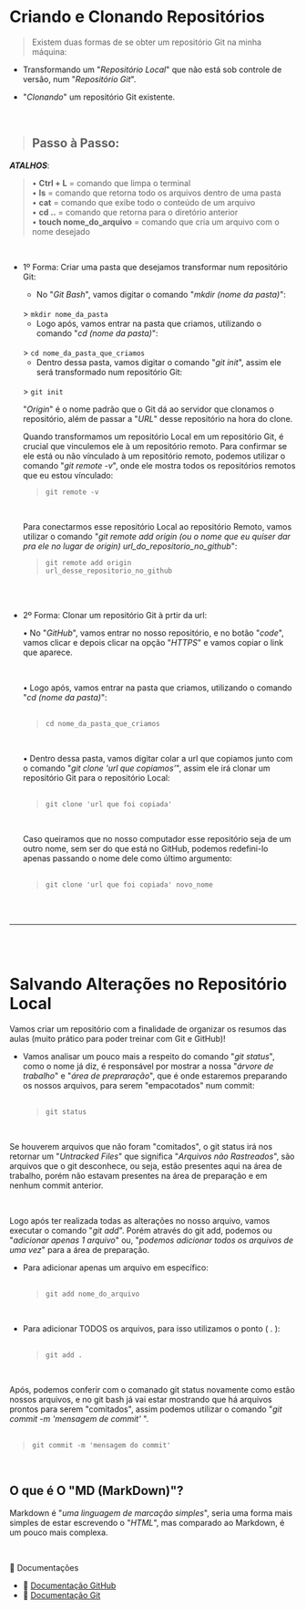 # Criando e Clonando Repositórios

> Existem duas formas de se obter um repositório Git na minha máquina:

- Transformando um "<em>Repositório Local</em>" que não está sob controle de versão, num "<em>Repositório Git</em>".

- "<em>Clonando</em>" um repositório Git existente.


<br>

> ## Passo à Passo:

<b><em>ATALHOS</em></b>:

> • <b>Ctrl + L</b> = comando que limpa o terminal<br>
> • <b>ls</b> = comando que retorna todo os arquivos dentro de uma pasta<br>
> • <b>cat</b> = comando que exibe todo o conteúdo de um arquivo<br>
> • <b>cd ..</b> = comando que retorna para o diretório anterior<br>
> • <b>touch nome_do_arquivo</b> = comando que cria um arquivo com o nome desejado 

<br>

- 1º Forma: Criar uma pasta que desejamos transformar num repositório Git:
    - No "<em>Git Bash</em>", vamos digitar o comando "<em>mkdir (nome da pasta)</em>": 
    <br>
    > <code>mkdir nome_da_pasta</code>
    
    <br>

    - Logo após, vamos entrar na pasta que criamos, utilizando o comando "<em>cd (nome da pasta)</em>":
    <br>
    > <code>cd nome_da_pasta_que_criamos</code>

    <br>

    - Dentro dessa pasta, vamos digitar o comando "<em>git init</em>", assim ele será transformado num repositório Git:
    <br>
    > <code>git init</code>

    <br>

    "<em>Origin</em>" é o nome padrão que o Git dá ao servidor que clonamos o repositório, além de passar a "<em>URL</em>" desse repositório na hora do clone.

    Quando transformamos um repositório Local em um repositório Git, é crucial que vinculemos ele à um repositório remoto. Para confirmar se ele está ou não vínculado à um repositório remoto, podemos utilizar o comando "<em>git remote -v</em>", onde ele mostra todos os repositórios remotos que eu estou vínculado:
    <br>
    > <code>git remote -v</code>

    <br>

    Para conectarmos esse repositório Local ao repositório Remoto, vamos utilizar o comando "<em>git remote add origin (ou o nome que eu quiser dar pra ele no lugar de origin) url_do_repositorio_no_github</em>":
    <br>
    > <code>git remote add origin url_desse_repositorio_no_github</code>

<br><br>

- 2º Forma: Clonar um repositório Git à prtir da url:<br>

    • No "<em>GitHub</em>", vamos entrar no nosso repositório, e no botão "<em>code</em>", vamos clicar e depois clicar na opção "<em>HTTPS</em>" e vamos copiar o link que aparece. 
    
    <br>

    • Logo após, vamos entrar na pasta que criamos, utilizando o comando "<em>cd (nome da pasta)</em>":
    <br><br>

    > <code>cd nome_da_pasta_que_criamos</code>

    <br>

    • Dentro dessa pasta, vamos digitar colar a url que copiamos junto com o comando "<em>git clone 'url que copiamos'</em>", assim ele irá clonar um repositório Git para o repositório Local:
    <br><br>

    > <code>git clone 'url que foi copiada'</code>

    <br>

    Caso queiramos que no nosso computador esse repositório seja de um outro nome, sem ser do que está no GitHub, podemos redefini-lo apenas passando o nome dele como último argumento:<br><br>

    > <code>git clone 'url que foi copiada' novo_nome</code>
       
<br><br>

----

<br><br>

# Salvando Alterações no Repositório Local

Vamos criar um repositório com a finalidade de organizar os resumos das aulas (muito prático para poder treinar com Git e GitHub)!

- Vamos analisar um pouco mais a respeito do comando "<em>git status</em>", como o nome já diz, é responsável por mostrar a nossa "<em>árvore de trabalho</em>" e "<em>área de prepraração</em>", que é onde estaremos preparando os nossos arquivos, para serem "empacotados" num commit:<br><br>
    
    > <code>git status</code>

    <br>

Se houverem arquivos que não foram "comitados", o git status irá nos retornar um "<em>Untracked Files</em>" que significa "<em>Arquivos não Rastreados</em>", são arquivos que o git desconhece, ou seja, estão presentes aqui na área de trabalho, porém não estavam presentes na área de preparação e em nenhum commit anterior.

<br>

Logo após ter realizada todas as alterações no nosso arquivo, vamos executar o comando "<em>git add</em>". Porém através do git add, podemos ou "<em>adicionar apenas 1 arquivo</em>" ou, "<em>podemos adicionar todos os arquivos de uma vez</em>" para a área de preparação.

- Para adicionar apenas um arquivo em específico:<br><br>

    > <code>git add nome_do_arquivo</code>

    <br>

- Para adicionar TODOS os arquivos, para isso utilizamos o ponto ( . ):<br><br>

    > <code>git add .</code>

<br>

Após, podemos conferir com o comanado git status novamente como estão nossos arquivos, e no git bash já vai estar mostrando que há arquivos prontos para serem "comitados", assim podemos utilizar o comando "<em>git commit -m 'mensagem de commit'</em> ".<br><br>

> <code>git commit -m 'mensagem do commit'</code>

<br>

## O que é O "MD (MarkDown)"?

Markdown é "<em>uma linguagem de marcação simples</em>", seria uma forma mais simples de estar escrevendo o "<em>HTML</em>", mas comparado ao Markdown, é um pouco mais complexa.

<br>

📖 Documentações

- 🔷 [Documentação GitHub]("https://docs.github.com/pt/get-started/writing-on-github/getting-started-with-writing-and-formatting-on-github/quickstart-for-writing-on-github")
- 🔷 [Documentação Git]("https://git-scm.com/doc")
